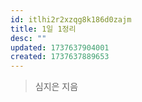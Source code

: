 ```yaml
---
id: itlhi2r2xzqg8k186d0zajm
title: 1일 1정리
desc: ""
updated: 1737637904001
created: 1737637889653
---
```


> 심지은 지음
